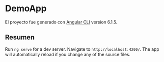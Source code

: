 # DemoApp

El proyecto fue generado con [Angular CLI](https://github.com/angular/angular-cli) version 6.1.5.

## Resumen

Run `ng serve` for a dev server. Navigate to `http://localhost:4200/`. The app will automatically reload if you change any of the source files.


